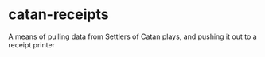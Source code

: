# catan-receipts
A means of pulling data from Settlers of Catan plays, and pushing it out to a receipt printer

